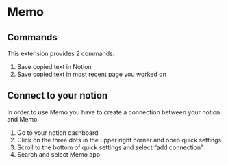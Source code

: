 # Memo

## Commands

This extension provides 2 commands:
1. Save copied text in Notion
2. Save copied text in most recent page you worked on

## Connect to your notion

In order to use Memo you have to create a connection between your notion and Memo.

1. Go to your notion dashboard
2. Click on the three dots in the upper right corner and open quick settings
3. Scroll to the bottom of quick settings and select “add connection”
4. Search and select Memo app
